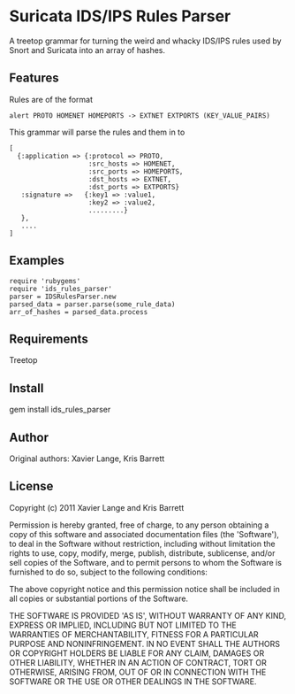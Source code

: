 Suricata IDS/IPS Rules Parser
===========

A treetop grammar for turning the weird and whacky IDS/IPS rules used by Snort and Suricata into an array of hashes.

Features
--------


Rules are of the format

    alert PROTO HOMENET HOMEPORTS -> EXTNET EXTPORTS (KEY_VALUE_PAIRS)

This grammar will parse the rules and them in to

    [
      {:application => {:protocol => PROTO,
                        :src_hosts => HOMENET,
                        :src_ports => HOMEPORTS,
                        :dst_hosts => EXTNET,
                        :dst_ports => EXTPORTS}
       :signature =>   {:key1 => :value1,
                        :key2 => :value2,
                        .........}
       },
       ....
    ]

Examples
--------

    require 'rubygems'
    require 'ids_rules_parser'
    parser = IDSRulesParser.new
    parsed_data = parser.parse(some_rule_data)
    arr_of_hashes = parsed_data.process

Requirements
------------

  Treetop

Install
-------

  gem install ids_rules_parser

Author
------

Original authors: Xavier Lange, Kris Barrett

License
-------

Copyright (c) 2011 Xavier Lange and Kris Barrett

Permission is hereby granted, free of charge, to any person obtaining
a copy of this software and associated documentation files (the
'Software'), to deal in the Software without restriction, including
without limitation the rights to use, copy, modify, merge, publish,
distribute, sublicense, and/or sell copies of the Software, and to
permit persons to whom the Software is furnished to do so, subject to
the following conditions:

The above copyright notice and this permission notice shall be
included in all copies or substantial portions of the Software.

THE SOFTWARE IS PROVIDED 'AS IS', WITHOUT WARRANTY OF ANY KIND,
EXPRESS OR IMPLIED, INCLUDING BUT NOT LIMITED TO THE WARRANTIES OF
MERCHANTABILITY, FITNESS FOR A PARTICULAR PURPOSE AND NONINFRINGEMENT.
IN NO EVENT SHALL THE AUTHORS OR COPYRIGHT HOLDERS BE LIABLE FOR ANY
CLAIM, DAMAGES OR OTHER LIABILITY, WHETHER IN AN ACTION OF CONTRACT,
TORT OR OTHERWISE, ARISING FROM, OUT OF OR IN CONNECTION WITH THE
SOFTWARE OR THE USE OR OTHER DEALINGS IN THE SOFTWARE.
